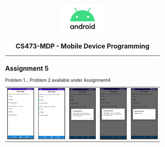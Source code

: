 <p align="center">
    <img src="android_logo.png" width="150" />
    <h2 align="center"> CS473-MDP - Mobile Device Programming </h2>
    
</p>

<hr/>
<h2>Assignment 5</h2>
<p align="center">
<table border="0">
    <tr>
        <span>
        Problem 1... Problem 2 available under Assignment4
        </span>
    </tr>
    <tr>
        <td><img src="screenshots/snap1.PNG" width="150" /></td>
        <td><img src="screenshots/snap2.PNG" width="150" /></td>
        <td><img src="screenshots/snap3.PNG" width="150" /></td>
        <td><img src="screenshots/snap4.PNG" width="150" /></td>
          <td><img src="screenshots/snap5.PNG" width="150" /></td>
    </tr>
</table>
</p>
